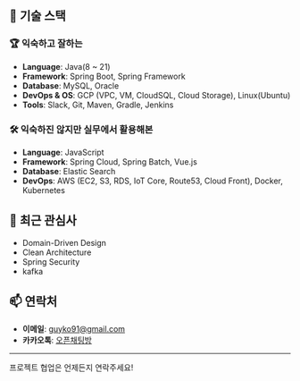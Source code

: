 ## 🚀 기술 스택

### 🏆 익숙하고 잘하는
- **Language**: Java(8 ~ 21)
- **Framework**: Spring Boot, Spring Framework
- **Database**: MySQL, Oracle
- **DevOps & OS**: GCP (VPC, VM, CloudSQL, Cloud Storage), Linux(Ubuntu)
- **Tools**: Slack, Git, Maven, Gradle, Jenkins

### 🛠️ 익숙하진 않지만 실무에서 활용해본
- **Language**: JavaScript
- **Framework**: Spring Cloud, Spring Batch, Vue.js
- **Database**: Elastic Search
- **DevOps**: AWS (EC2, S3, RDS, IoT Core, Route53, Cloud Front), Docker, Kubernetes

## 🌱 최근 관심사
- Domain-Driven Design
- Clean Architecture
- Spring Security
- kafka

## 📫 연락처

- **이메일**: [guyko91@gmail.com](mailto:guyko91@gmail.com)
- **카카오톡**: [오픈채팅방](https://open.kakao.com/o/gzcJ9W0g)

---
프로젝트 협업은 언제든지 연락주세요!
